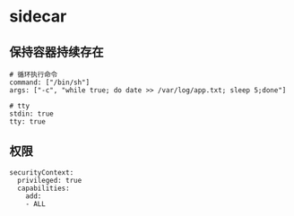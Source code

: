 # sidecar

## 保持容器持续存在

```
# 循环执行命令
command: ["/bin/sh"]
args: ["-c", "while true; do date >> /var/log/app.txt; sleep 5;done"]

# tty
stdin: true
tty: true
```

## 权限

```
securityContext:
  privileged: true
  capabilities:
    add:
    - ALL
```
